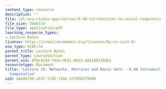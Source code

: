 ```yaml
---
content_type: resource
description: ''
file: /ol-ocw-studio-app/courses/9-40-introduction-to-neural-computation-spring-2018/a6e8bfd0a1d77c92718a3370581f9490_MIT9_40S18_Lec16.pdf
file_size: 2946714
file_type: application/pdf
learning_resource_types:
- Lecture Notes
license: https://creativecommons.org/licenses/by-nc-sa/4.0/
ocw_type: OCWFile
parent_title: Lecture Notes
parent_type: CourseSection
parent_uid: 8f6c4243-744a-9b41-6623-a021d0178db2
resourcetype: Document
title: 'Lecture 16: Networks, Matrices and Basic Sets - 9.40 Introduction to Neural
  Computation'
uid: a6e8bfd0-a1d7-7c92-718a-3370581f9490
---
```

